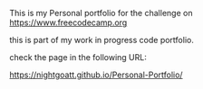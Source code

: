 This is my Personal portfolio for the challenge on https://www.freecodecamp.org

this is part of my work in progress code portfolio.

check the page in the following URL: 

https://nightgoatt.github.io/Personal-Portfolio/
